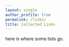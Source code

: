 ```yaml
---
layout: single
author_profile: true
permalink: /links/
title: Collected Links
---
```


here is where some lists go.

